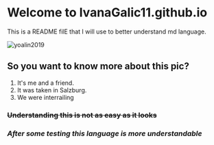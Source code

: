 # Welcome to IvanaGalic11.github.io
This is a README filE that I will use to better understand md language.

![yoalin2019](https://i2.wp.com/yoalin.org/wp-content/uploads/contest/img_20190803_181018_726.jpg)
## So you want to know more about this pic?

 1. It's me and a friend.
 2. It was taken in Salzburg.
 3. We were interrailing
 

 
### ~~Understanding this is not as easy as it looks~~
### *After some testing this language is more understandable*

